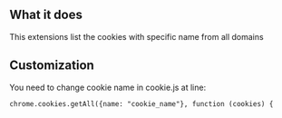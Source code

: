 ## What it does

This extensions list the cookies with specific name from all domains

## Customization

You need to change cookie name in cookie.js at line:
```
chrome.cookies.getAll({name: "cookie_name"}, function (cookies) {
```